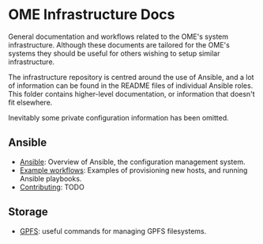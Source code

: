 OME Infrastructure Docs
=======================

General documentation and workflows related to the OME's system infrastructure.
Although these documents are tailored for the OME's systems they should be useful for others wishing to setup similar infrastructure.

The infrastructure repository is centred around the use of Ansible, and a lot of information can be found in the README files of individual Ansible roles.
This folder contains higher-level documentation, or information that doesn't fit elsewhere.

Inevitably some private configuration information has been omitted.


Ansible
-------

- [Ansible](ansible/ansible.md): Overview of Ansible, the configuration management system.
- [Example workflows](ansible/example_workflows.md): Examples of provisioning new hosts, and running Ansible playbooks.
- [Contributing](ansible/contributing.md): TODO


Storage
-------

- [GPFS](storage/gpfs.md): useful commands for managing GPFS filesystems.
